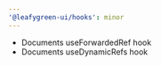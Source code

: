 ```yaml
---
'@leafygreen-ui/hooks': minor
---
```


- Documents useForwardedRef hook
- Documents useDynamicRefs hook
